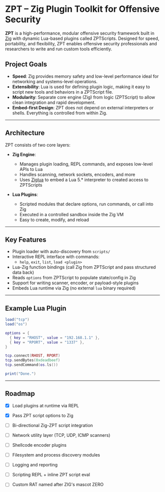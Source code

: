 # ZPT – Zig Plugin Toolkit for Offensive Security

**ZPT** is a high-performance, modular offensive security framework built in [Zig](https://ziglang.org/) with dynamic Lua-based plugins called ZPTScripts. Designed for speed, portability, and flexibility, ZPT enables offensive security professionals and researchers to write and run custom tools efficiently.

## Project Goals

- **Speed**: Zig provides memory safety and low-level performance ideal for networking and systems-level operations.
- **Extensibility**: Lua is used for defining plugin logic, making it easy to script new tools and behaviors in a ZPTScript file.
- **Modularity**: Separate core engine (Zig) from logic (ZPTScript) to allow clean integration and rapid development.
- **Embed-first Design**: ZPT does not depend on external interpreters or shells. Everything is controlled from within Zig.

---

## Architecture

ZPT consists of two core layers:

- **Zig Engine**:
  - Manages plugin loading, REPL commands, and exposes low-level APIs to Lua
  - Handles scanning, network sockets, encoders, and more
  - Uses [Ziglua](https://github.com/natecraddock/ziglua) to embed a Lua 5.* interpreter to created access to ZPTScripts

- **Lua Plugins**:
  - Scripted modules that declare options, run commands, or call into Zig
  - Executed in a controlled sandbox inside the Zig VM
  - Easy to create, modify, and reload

---

## Key Features

- Plugin loader with auto-discovery from `scripts/`
- Interactive REPL interface with commands:
  - `help`, `exit`, `list`, `load <plugin>`
- Lua-Zig function bindings (call Zig from ZPTScript and pass structured data back)
- Reads `options` from ZPTScript to populate state/config in Zig
- Support for writing scanner, encoder, or payload-style plugins
- Embeds Lua runtime via Zig (no external `lua` binary required)

---

## Example Lua Plugin

```lua
load("tcp")
load("os")

options = {
  { key = "RHOST", value = "192.168.1.1" },
  { key = "RPORT", value = "1337" },
}

tcp.connect(RHOST, RPORT)
tcp.sendBytes(0xdeadbeef)
tcp.sendCommand(os.ls())

print("Done.")

```

---

## Roadmap

- [x] Load plugins at runtime via REPL

- [X] Pass ZPT script options to Zig

- [ ] Bi-directional Zig-ZPT script integration

- [ ] Network utility layer (TCP, UDP, ICMP scanners)

- [ ] Shellcode encoder plugins

- [ ] Filesystem and process discovery modules

- [ ] Logging and reporting

- [ ] Scripting REPL + inline ZPT script eval

- [ ] Custom RAT named after ZIG's mascot ZERO